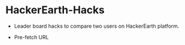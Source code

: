 # HackerEarth-Hacks

* Leader board hacks to compare two users on HackerEarth platform.

* Pre-fetch URL
